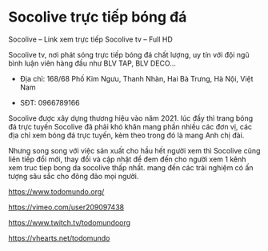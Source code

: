 # Socolive trực tiếp bóng đá

Socolive – Link xem trực tiếp Socolive tv – Full HD

Socolive tv, nơi phát sóng trực tiếp bóng đá chất lượng, uy tín với đội ngũ bình luận viên hàng đầu như BLV TAP, BLV DECO...

- Địa chỉ: 168/68 Phố Kim Ngưu, Thanh Nhàn, Hai Bà Trưng, Hà Nội, Việt Nam

- SĐT: 0966789166

Socolive được xây dựng thương hiệu vào năm 2021. lúc đấy thì trang bóng đá trực tuyến Socolive đã phải khó khăn mang phần nhiều các đơn vị, các địa chỉ xem bóng đá trực tuyến, kèm theo trong đó là mang Anh chị đài.

Nhưng song song với việc sản xuất cho hầu hết người xem thì Socolive cũng liên tiếp đổi mới, thay đổi và cập nhật để đem đến cho người xem 1 kênh xem truc tiep bong da socolive thấp nhất. mang đến các trải nghiệm có ấn tượng sâu sắc cho đông đảo mọi người.

https://www.todomundo.org/

https://vimeo.com/user209097438

https://www.twitch.tv/todomundoorg

https://vhearts.net/todomundo
